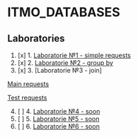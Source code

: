 # ITMO_DATABASES
## Laboratories

1. [x] 1. [Laboratorie №1 - simple requests](https://github.com/ew0s/ITMO_DATABASES/tree/master/LABS/LAB1%20-%20Simple%20requests)
2. [x] 2. [Laboratorie №2 - group by](https://github.com/ew0s/ITMO_DATABASES/tree/master/LABS/LAB2%20-%20Group%20by)
3. [x] 3. [Laboratorie №3 - join]
 
 [Main requests](https://github.com/ew0s/ITMO_DATABASES/tree/master/LABS/LAB3%20-%20JOIN/MAIN%20TASKS)

 
 [Test requests](https://github.com/ew0s/ITMO_DATABASES/tree/master/LABS/LAB3%20-%20JOIN/TEST%20TASKS)
 
4. [ ] 4. [Laboratorie №4 - soon](#)
5. [ ] 5. [Laboratorie №5 - soon](#)
6. [ ] 6. [Laboratorie №6 - soon](#)
